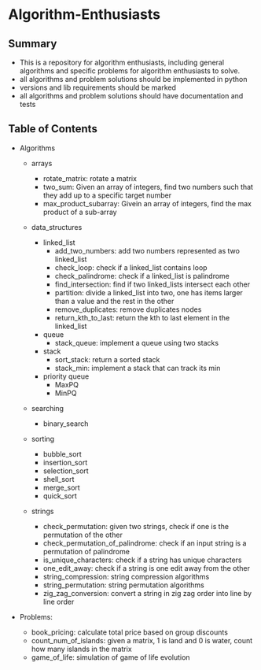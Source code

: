 # Algorithm-Enthusiasts

## Summary

- This is a repository for algorithm enthusiasts, including general algorithms and specific problems for algorithm enthusiasts to solve.
- all algorithms and problem solutions should be implemented in python
- versions and lib requirements should be marked
- all algorithms and problem solutions should have documentation and tests

## Table of Contents

- Algorithms
	- arrays
		- rotate_matrix: rotate a matrix
		- two_sum: Given an array of integers, find two numbers such that they add up to a specific target number
		- max_product_subarray: Givein an array of integers, find the max product of a sub-array
	
	- data_structures
		- linked_list
			- add_two_numbers: add two numbers represented as two linked_list
			- check_loop: check if a linked_list contains loop
			- check_palindrome: check if a linked_list is palindrome
			- find_intersection: find if two linked_lists intersect each other
			- partition: divide a linked_list into two, one has items larger than a value and the rest in the other
			- remove_duplicates: remove duplicates nodes
			- return_kth_to_last: return the kth to last element in the linked_list
		- queue
			- stack_queue: implement a queue using two stacks	
		- stack
			- sort_stack: return a sorted stack
			- stack_min: implement a stack that can track its min
		- priority queue
			- MaxPQ
			- MinPQ
	
	- searching
		- binary_search
	
	- sorting
		- bubble_sort
		- insertion_sort
		- selection_sort
		- shell_sort
		- merge_sort
		- quick_sort
	
	- strings
		- check_permutation: given two strings, check if one is the permutation of the other
		- check_permutation_of_palindrome: check if an input string is a permutation of palindrome
		- is_unique_characters: check if a string has unique characters
		- one_edit_away: check if a string is one edit away from the other
		- string_compression: string compression algorithms
		- string_permutation: string permutation algorithms
		- zig_zag_conversion: convert a string in zig zag order into line by line order


- Problems:
	- book_pricing: calculate total price based on group discounts
	- count_num_of_islands: given a matrix, 1 is land and 0 is water, count how many islands in the matrix
	- game_of_life: simulation of game of life evolution
	